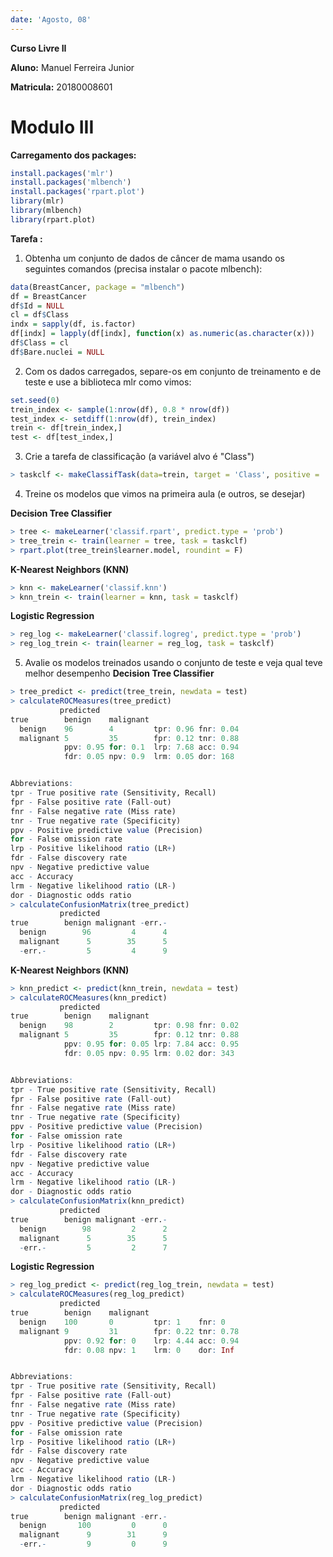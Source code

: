 ```yaml
---
date: 'Agosto, 08'
---
```

**Curso Livre II**

**Aluno:** Manuel Ferreira Junior

**Matricula:** 20180008601 

# Modulo III

**Carregamento dos packages:**
~~~r
install.packages('mlr')
install.packages('mlbench')
install.packages('rpart.plot')
library(mlr)
library(mlbench)
library(rpart.plot)
~~~

**Tarefa :** 

1) Obtenha um conjunto de dados de câncer de mama usando os seguintes comandos (precisa instalar o pacote mlbench):

~~~r
data(BreastCancer, package = "mlbench")
df = BreastCancer
df$Id = NULL
cl = df$Class
indx = sapply(df, is.factor)
df[indx] = lapply(df[indx], function(x) as.numeric(as.character(x)))
df$Class = cl
df$Bare.nuclei = NULL
~~~

2) Com os dados carregados, separe-os em conjunto de   treinamento e de teste e use a biblioteca mlr como vimos: 

~~~r
set.seed(0)
trein_index <- sample(1:nrow(df), 0.8 * nrow(df))
test_index <- setdiff(1:nrow(df), trein_index)
trein <- df[trein_index,]
test <- df[test_index,]
~~~

3) Crie a tarefa de classificação (a variável alvo é "Class")

~~~r
> taskclf <- makeClassifTask(data=trein, target = 'Class', positive = 'benign')
~~~

4) Treine os modelos que vimos na primeira aula (e outros, se desejar)
   
**Decision Tree Classifier**
~~~r
> tree <- makeLearner('classif.rpart', predict.type = 'prob')
> tree_trein <- train(learner = tree, task = taskclf)
> rpart.plot(tree_trein$learner.model, roundint = F)
~~~

**K-Nearest Neighbors (KNN)**
~~~r
> knn <- makeLearner('classif.knn')
> knn_trein <- train(learner = knn, task = taskclf)
~~~

**Logistic Regression**
~~~r
> reg_log <- makeLearner('classif.logreg', predict.type = 'prob')
> reg_log_trein <- train(learner = reg_log, task = taskclf)
~~~

5) Avalie os modelos treinados usando o conjunto de teste e veja qual teve melhor desempenho
**Decision Tree Classifier**
~~~r
> tree_predict <- predict(tree_trein, newdata = test)
> calculateROCMeasures(tree_predict)
           predicted
true        benign    malignant                    
  benign    96        4         tpr: 0.96 fnr: 0.04
  malignant 5         35        fpr: 0.12 tnr: 0.88
            ppv: 0.95 for: 0.1  lrp: 7.68 acc: 0.94
            fdr: 0.05 npv: 0.9  lrm: 0.05 dor: 168 


Abbreviations:
tpr - True positive rate (Sensitivity, Recall)
fpr - False positive rate (Fall-out)
fnr - False negative rate (Miss rate)
tnr - True negative rate (Specificity)
ppv - Positive predictive value (Precision)
for - False omission rate
lrp - Positive likelihood ratio (LR+)
fdr - False discovery rate
npv - Negative predictive value
acc - Accuracy
lrm - Negative likelihood ratio (LR-)
dor - Diagnostic odds ratio
> calculateConfusionMatrix(tree_predict)
           predicted
true        benign malignant -err.-
  benign        96         4      4
  malignant      5        35      5
  -err.-         5         4      9
~~~

**K-Nearest Neighbors (KNN)**
~~~r
> knn_predict <- predict(knn_trein, newdata = test)
> calculateROCMeasures(knn_predict)
           predicted
true        benign    malignant                    
  benign    98        2         tpr: 0.98 fnr: 0.02
  malignant 5         35        fpr: 0.12 tnr: 0.88
            ppv: 0.95 for: 0.05 lrp: 7.84 acc: 0.95
            fdr: 0.05 npv: 0.95 lrm: 0.02 dor: 343 


Abbreviations:
tpr - True positive rate (Sensitivity, Recall)
fpr - False positive rate (Fall-out)
fnr - False negative rate (Miss rate)
tnr - True negative rate (Specificity)
ppv - Positive predictive value (Precision)
for - False omission rate
lrp - Positive likelihood ratio (LR+)
fdr - False discovery rate
npv - Negative predictive value
acc - Accuracy
lrm - Negative likelihood ratio (LR-)
dor - Diagnostic odds ratio
> calculateConfusionMatrix(knn_predict)
           predicted
true        benign malignant -err.-
  benign        98         2      2
  malignant      5        35      5
  -err.-         5         2      7
~~~

**Logistic Regression**
~~~r
> reg_log_predict <- predict(reg_log_trein, newdata = test)
> calculateROCMeasures(reg_log_predict)
           predicted
true        benign    malignant                    
  benign    100       0         tpr: 1    fnr: 0   
  malignant 9         31        fpr: 0.22 tnr: 0.78
            ppv: 0.92 for: 0    lrp: 4.44 acc: 0.94
            fdr: 0.08 npv: 1    lrm: 0    dor: Inf 


Abbreviations:
tpr - True positive rate (Sensitivity, Recall)
fpr - False positive rate (Fall-out)
fnr - False negative rate (Miss rate)
tnr - True negative rate (Specificity)
ppv - Positive predictive value (Precision)
for - False omission rate
lrp - Positive likelihood ratio (LR+)
fdr - False discovery rate
npv - Negative predictive value
acc - Accuracy
lrm - Negative likelihood ratio (LR-)
dor - Diagnostic odds ratio
> calculateConfusionMatrix(reg_log_predict)
           predicted
true        benign malignant -err.-
  benign       100         0      0
  malignant      9        31      9
  -err.-         9         0      9
~~~
